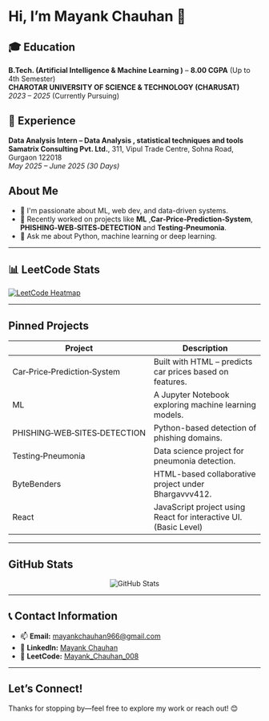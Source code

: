 # Hi, I’m Mayank Chauhan 👋

## 🎓 Education

**B.Tech. (Artificial Intelligence & Machine Learning )** – **8.00 CGPA** (Up to 4th Semester)  
**CHAROTAR UNIVERSITY OF SCIENCE & TECHNOLOGY (CHARUSAT)**  
*2023 – 2025* (Currently Pursuing)

## 💼 Experience

**Data Analysis Intern – Data Analysis , statistical techniques and tools**  
**Samatrix Consulting Pvt. Ltd.**, 311, Vipul Trade Centre, Sohna Road, Gurgaon 122018   
*May 2025 – June 2025 (30 Days)*

##  About Me
- 🔭 I'm passionate about ML, web dev, and data-driven systems.
- 🌱 Recently worked on projects like **ML** ,**Car‑Price‑Prediction‑System**, **PHISHING‑WEB‑SITES‑DETECTION** and **Testing‑Pneumonia**.
- 💬 Ask me about Python, machine learning or deep learning.

---

## 📊 LeetCode Stats

[![LeetCode Heatmap](https://leetcard.jacoblin.cool/Mayank_Chauhan_008?theme=chartreuse&font=Antic&ext=heatmap)](https://leetcode.com/Mayank_Chauhan_008/)

---

##  Pinned Projects
| Project | Description |
|---------|-------------|
| Car‑Price‑Prediction‑System | Built with HTML – predicts car prices based on features. |
| ML | A Jupyter Notebook exploring machine learning models. |
| PHISHING‑WEB‑SITES‑DETECTION | Python-based detection of phishing domains. |
| Testing‑Pneumonia | Data science project for pneumonia detection. |
| ByteBenders | HTML-based collaborative project under Bhargavvv412. |
| React | JavaScript project using React for interactive UI.(Basic Level) |

---

##  GitHub Stats
<p align="center">
  <img src="https://github-readme-stats.vercel.app/api?username=Mayankchauhan008&show_icons=true&theme=github_dark" alt="GitHub Stats" />
</p>

---

## 📞 Contact Information

- 📫 **Email:** [mayankchauhan966@gmail.com](mailto:mayankchauhan966@gmail.com)
- 💼 **LinkedIn:** [Mayank Chauhan](https://www.linkedin.com/in/mayank-chauhan2005)
- 🧩 **LeetCode:** [Mayank_Chauhan_008](https://leetcode.com/u/Mayank_Chauhan_008/)
  
---

##  Let’s Connect!
Thanks for stopping by—feel free to explore my work or reach out! 😊

